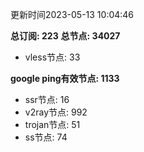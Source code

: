 更新时间2023-05-13 10:04:46

**总订阅: 223**
**总节点: 34027**
- vless节点: 33

**google ping有效节点: 1133**
- ssr节点: 16
- v2ray节点: 992
- trojan节点: 51
- ss节点: 74
